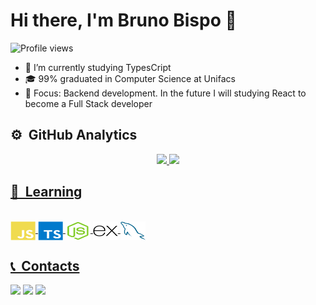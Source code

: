 # Hi there, I'm Bruno Bispo 👋

<p align="left"> <img src="https://komarev.com/ghpvc/?username=brunospo&color=009000" alt="Profile views" /> </p>

- 🌱 I’m currently studying TypesCript
- 🎓 99% graduated in Computer Science at Unifacs
- 🎯 Focus: Backend development. In the future I will studying React to become a Full Stack developer

## ⚙️ &nbsp;GitHub Analytics

<div align="center">
  <a href="https://github.com/brunospo">
  <img height="180em" src="https://github-readme-stats.vercel.app/api?username=brunospo&show_icons=true&theme=chartreuse-dark&include_all_commits=true&count_private=true&hide_border=true&icon_color=80ff00"/>
  <img height="180em" src="https://github-readme-stats.vercel.app/api/top-langs/?username=brunospo&layout=compact&langs_count=7&theme=chartreuse-dark&hide_border=true"/>
</div>
  
  ## 🚀 &nbsp;Learning
  
  <div style="display: inline_block"><br>
  <img align="center" alt="Brunospo-Js" height="30" width="40" src="https://raw.githubusercontent.com/devicons/devicon/master/icons/javascript/javascript-plain.svg">
  <img align="center" alt="Brunospo-Ts" height="30" width="40" src="https://raw.githubusercontent.com/devicons/devicon/master/icons/typescript/typescript-plain.svg">
  <img align="center" alt="Brunospo-Node" height="30" width="40" src="https://raw.githubusercontent.com/devicons/devicon/master/icons/nodejs/nodejs-plain.svg">
  <img align="center" alt="Brunospo-ExpressJs" height="30" width="40" src="https://raw.githubusercontent.com/devicons/devicon/master/icons/express/express-original.svg">
  <img align="center" alt="Brunospo-MySql" height="30" width="40" src="https://raw.githubusercontent.com/devicons/devicon/master/icons/mysql/mysql-plain.svg">
</div>
  
  ## 📞 &nbsp;Contacts
  
  <div> 
 <a href="https://discord.gg/tfCErChP" target="_blank"><img src="https://img.shields.io/badge/Discord-7289DA?style=for-the-badge&logo=discord&logoColor=white" target="_blank"></a> 
  <a href = "mailto:brunobispoo25@gmail.com"><img src="https://img.shields.io/badge/Gmail-D14836?style=for-the-badge&logo=gmail&logoColor=white" target="_blank"></a>
  <a href="https://www.linkedin.com/in/bruno-bispo-de-oliveira-78bb79230/" target="_blank"><img src="https://img.shields.io/badge/-LinkedIn-%230077B5?style=for-the-badge&logo=linkedin&logoColor=white" target="_blank"></a>  
</div>
